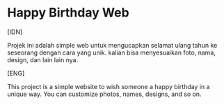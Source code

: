 # Happy Birthday Web

[IDN]

Projek ini adalah simple web untuk mengucapkan selamat ulang tahun ke seseorang dengan cara yang unik.
kalian bisa menyesuaikan foto, nama, design, dan lain lain nya.

[ENG]

This project is a simple website to wish someone a happy birthday in a unique way.
You can customize photos, names, designs, and so on.
